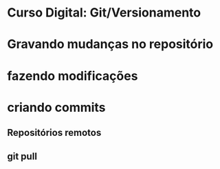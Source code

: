 # Curso Digital: Git/Versionamento

# Gravando mudanças no repositório

# fazendo modificações

# criando commits

## Repositórios remotos

## git pull

